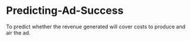 # Predicting-Ad-Success
 To predict whether the revenue generated will cover costs to produce and air the ad.
